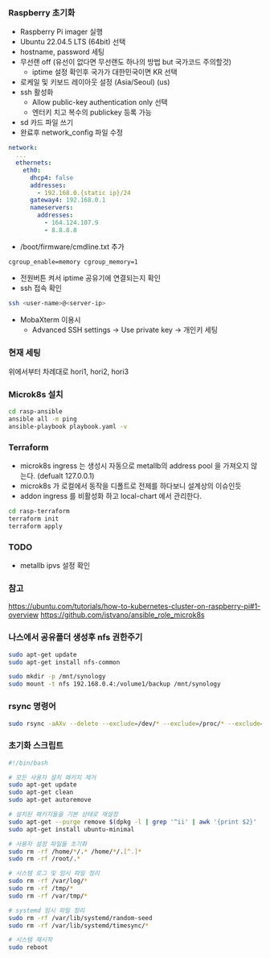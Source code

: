 ### Raspberry 초기화

- Raspberry Pi imager 실행
- Ubuntu 22.04.5 LTS (64bit) 선택
- hostname, password 세팅
- 무선랜 off (유선이 없다면 무선랜도 하나의 방법 but 국가코드 주의할것)
  - iptime 설정 확인후 국가가 대한민국이면 KR 선택
- 로케일 및 키보드 레이아웃 설정 (Asia/Seoul) (us)
- ssh 활성화
  - Allow public-key authentication only 선택
  - 엔터키 치고 복수의 publickey 등록 가능
- sd 카드 파일 쓰기
- 완료후 network_config 파일 수정

```yaml
network:
  ...
  ethernets:
    eth0:
      dhcp4: false
      addresses:
        - 192.168.0.{static ip}/24
      gateway4: 192.168.0.1
      nameservers:
        addresses:
          - 164.124.107.9
          - 8.8.8.8
```

- /boot/firmware/cmdline.txt 추가

```text
cgroup_enable=memory cgroup_memory=1
```

- 전원버튼 켜서 iptime 공유기에 연결되는지 확인
- ssh 접속 확인

```bash
ssh <user-name>@<server-ip>
```

- MobaXterm 이용시
  - Advanced SSH settings -> Use private key -> 개인키 세팅

### 현재 세팅

위에서부터 차례대로 hori1, hori2, hori3

### Microk8s 설치

```bash
cd rasp-ansible
ansible all -m ping
ansible-playbook playbook.yaml -v
```

### Terraform

- microk8s ingress 는 생성시 자동으로 metallb의 address pool 을 가져오지 않는다. (defualt 127.0.0.1)
- microk8s 가 로컬에서 동작을 디폴트로 전제를 하다보니 설계상의 이슈인듯
- addon ingress 를 비활성화 하고 local-chart 에서 관리한다.

```bash
cd rasp-terraform
terraform init
terraform apply
```

### TODO

- metallb ipvs 설정 확인

### 참고

https://ubuntu.com/tutorials/how-to-kubernetes-cluster-on-raspberry-pi#1-overview
https://github.com/istvano/ansible_role_microk8s

### 나스에서 공유폴더 생성후 nfs 권한주기

```bash
sudo apt-get update
sudo apt-get install nfs-common

sudo mkdir -p /mnt/synology
sudo mount -t nfs 192.168.0.4:/volume1/backup /mnt/synology
```

### rsync 명령어

```bash
sudo rsync -aAXv --delete --exclude=/dev/* --exclude=/proc/* --exclude=/sys/* --exclude=/tmp/* --exclude=/run/* --exclude=/mnt/* --exclude=/media/* --exclude="swapfile" --exclude="lost+found" --exclude=".cache" / /mnt/synology/hori3/init
```

### 초기화 스크립트

```bash
#!/bin/bash

# 모든 사용자 설치 패키지 제거
sudo apt-get update
sudo apt-get clean
sudo apt-get autoremove

# 설치된 패키지들을 기본 상태로 재설정
sudo apt-get --purge remove $(dpkg -l | grep '^ii' | awk '{print $2}' | grep -v 'apt\|systemd\|grub\|linux-image\|linux-firmware')
sudo apt-get install ubuntu-minimal

# 사용자 설정 파일들 초기화
sudo rm -rf /home/*/.* /home/*/.[^.]*
sudo rm -rf /root/.*

# 시스템 로그 및 임시 파일 정리
sudo rm -rf /var/log/*
sudo rm -rf /tmp/*
sudo rm -rf /var/tmp/*

# systemd 임시 파일 정리
sudo rm -rf /var/lib/systemd/random-seed
sudo rm -rf /var/lib/systemd/timesync/*

# 시스템 재시작
sudo reboot
```
